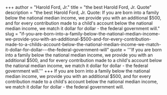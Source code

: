 +++
author = "Harold Ford, Jr."
title = "the best Harold Ford, Jr. Quote"
description = "the best Harold Ford, Jr. Quote: If you are born into a family below the national median income, we provide you with an additional $500, and for every contribution made to a child's account below the national median income, we match it dollar for dollar - the federal government will."
slug = "if-you-are-born-into-a-family-below-the-national-median-income-we-provide-you-with-an-additional-$500-and-for-every-contribution-made-to-a-childs-account-below-the-national-median-income-we-match-it-dollar-for-dollar---the-federal-government-will"
quote = '''If you are born into a family below the national median income, we provide you with an additional $500, and for every contribution made to a child's account below the national median income, we match it dollar for dollar - the federal government will.'''
+++
If you are born into a family below the national median income, we provide you with an additional $500, and for every contribution made to a child's account below the national median income, we match it dollar for dollar - the federal government will.
